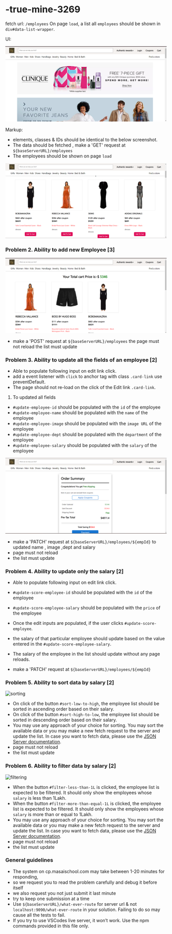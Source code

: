 # -true-mine-3269
fetch url: `/employees`
On page ```load```, a list all ```employees``` should be shown in ```div#data-list-wrapper```.

UI: 

![front page](./image/landing_page.png)

Markup:
- elements, classes & IDs should be identical to the below screenshot.
- The data should be fetched , make a 'GET' request at ```${baseServerURL}/employees```
- The employees should be shown on page ```load```

![front page mark up](./image/product_page.png)


### Problem 2. Ability to add new Employee [3]
![add employee](./image/cart_page.png)

- make a 'POST' request at ```${baseServerURL}/employees```
the page must not reload
the list must update

### Problem 3. Ability to update all the fields of an employee [2]

- Able to populate following input on edit link click.
- add a event listener with ```click``` to anchor tag with class `.card-link` use preventDefault.
- The page should not re-load on the click of the Edit link `.card-link`.

1. To updated all fields 

- `#update-employee-id`  should be populated with the `id` of the employee 
- `#update-employee-name` should be populated with the `name` of the employee
- `#update-employee-image` should be populated with the `image URL` of the employee
- `#update-employee-dept` should be populated with the `department` of the employee
- `#update-employee-salary` should be populated with the `salary` of the employee

![edit ](./image/payment_page.png)

- make a 'PATCH' request at ```${baseServerURL}/employees/${empId}``` to updated name , image ,dept and salary
- page must not reload
- the list must update

### Problem 4. Ability to update only the salary [2]

- Able to populate following input on edit link click.
- `#update-score-employee-id` should be populated with the `id` of the employee
- `#update-score-employee-salary` should be populated with the `price` of the employee

- Once the edit inputs are populated, if the user clicks `#update-score-employee`. 
- the salary of that particular employee should update based on the value entered in the `#update-score-employee-salary`. 
- The salary of the employee in the list should update without any page reloads.

- make a 'PATCH' request at ```${baseServerURL}/employees/${empId}```

### Problem 5. Ability to sort data by salary [2]

![sorting ](https://user-images.githubusercontent.com/101581634/224398576-6a1f64d6-caac-418c-ba2b-a4acc53a3e21.png)
- On click of the button ```#sort-low-to-high```, the employee list should be sorted in ascending order based on their salary. 
- On click of the button ```#sort-high-to-low```, the employee list should be sorted in descending order based on their salary.
- You may use any approach of your choice for sorting. You may sort the available data or you may make a new fetch request to the server and update the list. In case you want to fetch data, please use the [JSON Server documentation](https://github.com/typicode/json-server).
- page must not reload
- the list must update

### Problem 6. Ability to filter data by salary [2]

![filtering](https://user-images.githubusercontent.com/101581634/224398554-e0581a8f-1496-4d12-bd36-0f1983a2f63c.png)
- When the button `#filter-less-than-1L` is clicked, the employee list is expected to be filtered. It should only show the employees whose `salary` is less than 1Lakh.
- When the button `#filter-more-than-equal-1L` is clicked, the employee list is expected to be filtered. It should only show the employees whose `salary` is more than or equal to 1Lakh.
- You may use any approach of your choice for sorting. You may sort the available data or you may make a new fetch request to the server and update the list. In case you want to fetch data, please use the [JSON Server documentation](https://github.com/typicode/json-server).
- page must not reload
- the list must update
### General guidelines
- The system on cp.masaischool.com may take between 1-20 minutes for responding,
- so we request you to read the problem carefully and debug it before itself
- we also request you not just submit it last minute
- try to keep one submission at a time
- Use `${baseServerURL}/what-ever-route` for server url & not `localhost:9090/what-ever-route` in your solution. Failing to do so may cause all the tests to fail.
- If you try to use VSCodes live server, it won’t work. Use the npm commands provided in this file only.
